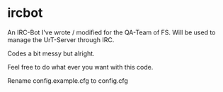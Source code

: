ircbot
======

An IRC-Bot I've wrote / modified for the QA-Team of FS. Will be used to manage the UrT-Server through IRC.

Codes a bit messy but alright.

Feel free to do what ever you want with this code.

Rename config.example.cfg to config.cfg